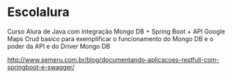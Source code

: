 # Escolalura

Curso Alura de Java com integração Mongo DB + Spring Boot + API Google Maps
Crud basico para exemplificar o funcionamento do Mongo DB e o poder da API e do Driver Mongo DB


http://www.semeru.com.br/blog/documentando-aplicacoes-restfull-com-springboot-e-swagger/
